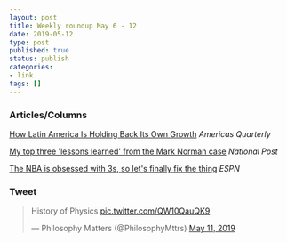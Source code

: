 ```yaml
---
layout: post
title: Weekly roundup May 6 - 12
date: 2019-05-12
type: post
published: true
status: publish
categories:
- link
tags: []
---
```


### Articles/Columns

[How Latin America Is Holding Back Its Own Growth](https://www.americasquarterly.org/node/10364 "How Latin America Is Holding Back Its Own Growth. By Eric Parrado") *Americas Quarterly*

[My top three 'lessons learned' from the Mark Norman case](https://nationalpost.com/opinion/christie-blatchford-my-top-three-lessons-learned-from-the-mark-norman-case "Christie Blatchford: My top three 'lessons learned' from the Mark Norman case") *National Post*

[The NBA is obsessed with 3s, so let's finally fix the thing](http://www.espn.com/nba/story/_/id/26633540 "The NBA is obsessed with 3s, so let's finally fix the thing. By Kirk Goldsberry") *ESPN*

### Tweet

<blockquote class="twitter-tweet" data-lang="en"><p lang="en" dir="ltr">History of Physics <a href="https://t.co/QW10QauQK9">pic.twitter.com/QW10QauQK9</a></p>&mdash; Philosophy Matters (@PhilosophyMttrs) <a href="https://twitter.com/PhilosophyMttrs/status/1127309921807163392?ref_src=twsrc%5Etfw">May 11, 2019</a></blockquote> <script async src="https://platform.twitter.com/widgets.js" charset="utf-8"></script> 
